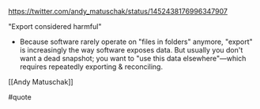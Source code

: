 https://twitter.com/andy_matuschak/status/1452438176996347907

"Export considered harmful"
* Because software rarely operate on "files in folders" anymore, "export" is increasingly the way software exposes data. But usually you don't want a dead snapshot; you want to "use this data elsewhere"—which requires repeatedly exporting & reconciling.

[[Andy Matuschak]]

#quote